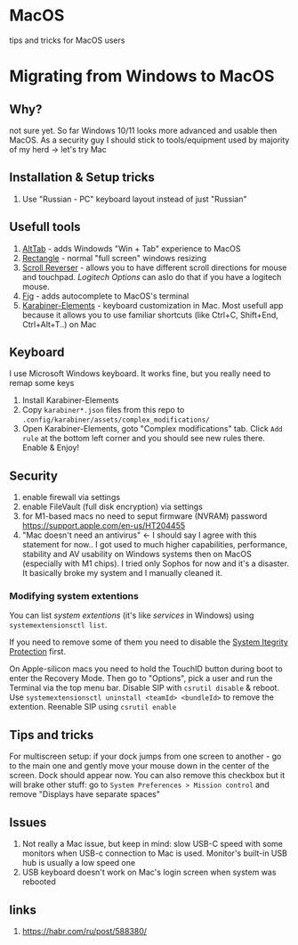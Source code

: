 # MacOS
tips and tricks for MacOS users

# Migrating from Windows to MacOS
## Why?
not sure yet. So far Windows 10/11 looks more advanced and usable then MacOS.
As a security guy I should stick to tools/equipment used by majority of my herd -> let's try Mac

## Installation & Setup tricks
1. Use "Russian - PC" keyboard layout instead of just "Russian"

## Usefull tools
1. [AltTab](https://github.com/lwouis/alt-tab-macos) - adds Windowds "Win + Tab" experience to MacOS
2. [Rectangle](https://github.com/rxhanson/Rectangle) - normal "full screen" windows resizing 
3. [Scroll Reverser](https://github.com/pilotmoon/Scroll-Reverser) - allows you to have different scroll directions for mouse and touchpad. *Logitech Options* can aslo do that if you have a logitech mouse.
4. [Fig](https://github.com/withfig/autocomplete) - adds autocomplete to MacOS's terminal
5. [Karabiner-Elements](https://github.com/pqrs-org/Karabiner-Elements) - keyboard customization in Mac. Most usefull app because it allows you to use familiar shortcuts (like Ctrl+C, Shift+End, Ctrl+Alt+T..) on Mac

## Keyboard
I use Microsoft Windows keyboard. It works fine, but you really need to remap some keys
1. Install Karabiner-Elements
2. Copy ```karabiner*.json``` files from this repo to  ```.config/karabiner/assets/complex_modifications/```
3. Open Karabiner-Elements, goto "Complex modifications" tab. Click ```Add rule``` at the bottom left corner and you should see new rules there. Enable & Enjoy!

## Security
1. enable firewall via settings
2. enable FileVault (full disk encryption) via settings
3. for M1-based macs no need to seput firmware (NVRAM) password https://support.apple.com/en-us/HT204455
4. "Mac doesn't need an antivirus" <- I should say I agree with this statement for now.. I got used to much higher capabilities, performance, stability and AV usability on Windows systems then on MacOS (especially with M1 chips). I tried only Sophos for now and it's a disaster. It basically broke my system and I manually cleaned it.

### Modifying system extentions
You can list *system extentions* (it's like *services* in Windows) using ```systemextensionsctl list```. 

If you need to remove some of them you need to disable the [System Itegrity Protection](https://developer.apple.com/documentation/security/disabling_and_enabling_system_integrity_protection) first. 

On Apple-silicon macs you need to hold the TouchID button during boot to enter the Recovery Mode. Then go to "Options", pick a user and run the Terminal via the top menu bar. Disable SIP with ```csrutil disable``` & reboot. Use ```systemextensionsctl uninstall <teamId> <bundleId>``` to remove the extention. Reenable SIP using ```csrutil enable```

## Tips and tricks
For multiscreen setup: if your dock jumps from one screen to another - go to the main one and gently move your mouse down in the center of the screen. Dock should appear now. 
You can also remove this checkbox but it will brake other stuff: go to ```System Preferences > Mission control``` and remove "Displays have separate spaces"

## Issues
1. Not really a Mac issue, but keep in mind: slow USB-C speed with some monitors when USB-c connection to Mac is used. Monitor's built-in USB hub is usually a low speed one
2. USB keyboard doesn't work on Mac's login screen when system was rebooted

## links
1. https://habr.com/ru/post/588380/
